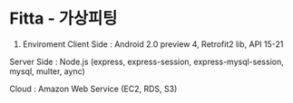 # Fitta - 가상피팅

1. Enviroment
Client Side : Android 2.0 preview 4, Retrofit2 lib, API 15-21 

Server Side : Node.js (express, express-session, express-mysql-session, mysql, multer, aync)

Cloud : Amazon Web Service (EC2, RDS, S3)

